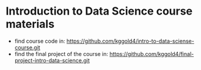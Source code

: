 # Introduction to Data Science course materials
* find course code in: https://github.com/kggold4/intro-to-data-sciense-course.git
* find the final project of the course in: https://github.com/kggold4/final-project-intro-data-science.git